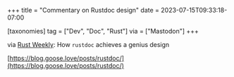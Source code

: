 +++
title = "Commentary on Rustdoc design"
date = 2023-07-15T09:33:18-07:00

[taxonomies]
tag = ["Dev", "Doc", "Rust"]
via = ["Mastodon"]
+++

via [Rust Weekly](https://mastodon.social/@rust_discussions/110718875561946236): How `rustdoc` achieves a genius design

<!-- more -->

[https://blog.goose.love/posts/rustdoc/](https://blog.goose.love/posts/rustdoc/)
